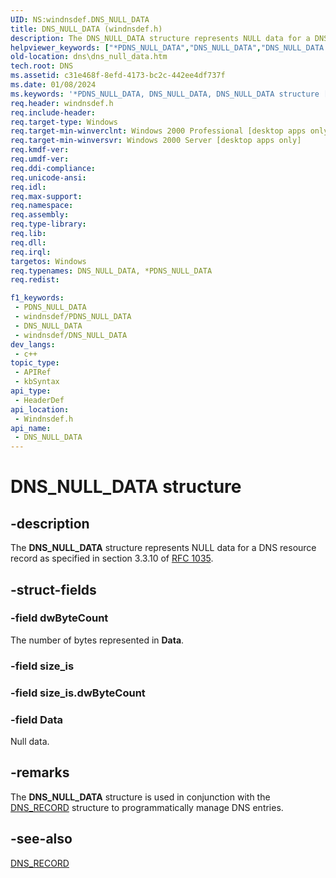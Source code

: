 ```yaml
---
UID: NS:windnsdef.DNS_NULL_DATA
title: DNS_NULL_DATA (windnsdef.h)
description: The DNS_NULL_DATA structure represents NULL data for a DNS resource record as specified in section 3.3.10 of RFC 1035.
helpviewer_keywords: ["*PDNS_NULL_DATA","DNS_NULL_DATA","DNS_NULL_DATA structure [DNS]","PDNS_NULL_DATA","PDNS_NULL_DATA structure pointer [DNS]","_dns_dns_null_data","dns.dns_null_data","windnsdef/DNS_NULL_DATA","windnsdef/PDNS_NULL_DATA"]
old-location: dns\dns_null_data.htm
tech.root: DNS
ms.assetid: c31e468f-8efd-4173-bc2c-442ee4df737f
ms.date: 01/08/2024
ms.keywords: '*PDNS_NULL_DATA, DNS_NULL_DATA, DNS_NULL_DATA structure [DNS], PDNS_NULL_DATA, PDNS_NULL_DATA structure pointer [DNS], _dns_dns_null_data, dns.dns_null_data, windnsdef/DNS_NULL_DATA, windnsdef/PDNS_NULL_DATA'
req.header: windnsdef.h
req.include-header: 
req.target-type: Windows
req.target-min-winverclnt: Windows 2000 Professional [desktop apps only]
req.target-min-winversvr: Windows 2000 Server [desktop apps only]
req.kmdf-ver: 
req.umdf-ver: 
req.ddi-compliance: 
req.unicode-ansi: 
req.idl: 
req.max-support: 
req.namespace: 
req.assembly: 
req.type-library: 
req.lib: 
req.dll: 
req.irql: 
targetos: Windows
req.typenames: DNS_NULL_DATA, *PDNS_NULL_DATA
req.redist: 

f1_keywords:
 - PDNS_NULL_DATA
 - windnsdef/PDNS_NULL_DATA
 - DNS_NULL_DATA
 - windnsdef/DNS_NULL_DATA
dev_langs:
 - c++
topic_type:
 - APIRef
 - kbSyntax
api_type:
 - HeaderDef
api_location:
 - Windnsdef.h
api_name:
 - DNS_NULL_DATA
---
```


# DNS_NULL_DATA structure


## -description

The 
<b>DNS_NULL_DATA</b> structure represents NULL data for a DNS resource record as specified in section 3.3.10 of <a href="https://www.ietf.org/rfc/rfc1035.txt">RFC 1035</a>.

## -struct-fields

### -field dwByteCount

The number of bytes represented in <b>Data</b>.

### -field size_is

### -field size_is.dwByteCount

### -field Data

Null data.

## -remarks

The 
<b>DNS_NULL_DATA</b> structure is used in conjunction with the 
<a href="/windows/win32/api/windnsdef/ns-windns-dns_recorda">DNS_RECORD</a> structure to programmatically manage DNS entries.

## -see-also

<a href="/windows/win32/api/windnsdef/ns-windns-dns_recorda">DNS_RECORD</a>

